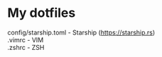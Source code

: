 # My dotfiles  
  
  
config/starship.toml  - Starship (https://starship.rs)  
.vimrc                - VIM  
.zshrc                - ZSH  
